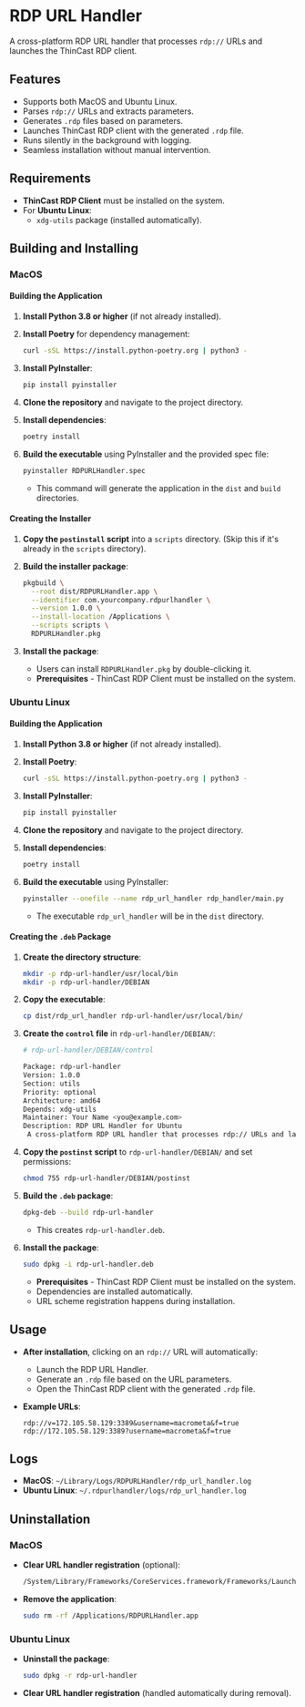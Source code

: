 # RDP URL Handler

A cross-platform RDP URL handler that processes `rdp://` URLs and launches the ThinCast RDP client.

## Features

- Supports both MacOS and Ubuntu Linux.
- Parses `rdp://` URLs and extracts parameters.
- Generates `.rdp` files based on parameters.
- Launches ThinCast RDP client with the generated `.rdp` file.
- Runs silently in the background with logging.
- Seamless installation without manual intervention.

## Requirements

- **ThinCast RDP Client** must be installed on the system.
- For **Ubuntu Linux**:
  - `xdg-utils` package (installed automatically).

## Building and Installing

### MacOS

#### Building the Application

1. **Install Python 3.8 or higher** (if not already installed).

2. **Install Poetry** for dependency management:

   ```bash
   curl -sSL https://install.python-poetry.org | python3 -
   ```

3. **Install PyInstaller**:

   ```bash
   pip install pyinstaller
   ```

4. **Clone the repository** and navigate to the project directory.

5. **Install dependencies**:

   ```bash
   poetry install
   ```

6. **Build the executable** using PyInstaller and the provided spec file:

    ```bash
    pyinstaller RDPURLHandler.spec
    ```

    - This command will generate the application in the `dist` and `build` directories.

#### Creating the Installer

1. **Copy the `postinstall` script** into a `scripts` directory. (Skip this if it's already in the `scripts` directory).

2. **Build the installer package**:

   ```bash
   pkgbuild \
     --root dist/RDPURLHandler.app \
     --identifier com.yourcompany.rdpurlhandler \
     --version 1.0.0 \
     --install-location /Applications \
     --scripts scripts \
     RDPURLHandler.pkg
   ```

3. **Install the package**:

   - Users can install `RDPURLHandler.pkg` by double-clicking it.
   - **Prerequisites** - ThinCast RDP Client must be installed on the system.

### Ubuntu Linux

#### Building the Application

1. **Install Python 3.8 or higher** (if not already installed).

2. **Install Poetry**:

   ```bash
   curl -sSL https://install.python-poetry.org | python3 -
   ```

3. **Install PyInstaller**:

   ```bash
   pip install pyinstaller
   ```

4. **Clone the repository** and navigate to the project directory.

5. **Install dependencies**:

   ```bash
   poetry install
   ```

6. **Build the executable** using PyInstaller:

   ```bash
   pyinstaller --onefile --name rdp_url_handler rdp_handler/main.py
   ```

   - The executable `rdp_url_handler` will be in the `dist` directory.

#### Creating the `.deb` Package

1. **Create the directory structure**:

   ```bash
   mkdir -p rdp-url-handler/usr/local/bin
   mkdir -p rdp-url-handler/DEBIAN
   ```

2. **Copy the executable**:

   ```bash
   cp dist/rdp_url_handler rdp-url-handler/usr/local/bin/
   ```

3. **Create the `control` file** in `rdp-url-handler/DEBIAN/`:

   ```bash
   # rdp-url-handler/DEBIAN/control

   Package: rdp-url-handler
   Version: 1.0.0
   Section: utils
   Priority: optional
   Architecture: amd64
   Depends: xdg-utils
   Maintainer: Your Name <you@example.com>
   Description: RDP URL Handler for Ubuntu
    A cross-platform RDP URL handler that processes rdp:// URLs and launches the ThinCast RDP client.
   ```

4. **Copy the `postinst` script** to `rdp-url-handler/DEBIAN/` and set permissions:

   ```bash
   chmod 755 rdp-url-handler/DEBIAN/postinst
   ```

5. **Build the `.deb` package**:

   ```bash
   dpkg-deb --build rdp-url-handler
   ```

   - This creates `rdp-url-handler.deb`.

6. **Install the package**:

   ```bash
   sudo dpkg -i rdp-url-handler.deb
   ```
   - **Prerequisites** - ThinCast RDP Client must be installed on the system.
   - Dependencies are installed automatically.
   - URL scheme registration happens during installation.

## Usage

- **After installation**, clicking on an `rdp://` URL will automatically:

  - Launch the RDP URL Handler.
  - Generate an `.rdp` file based on the URL parameters.
  - Open the ThinCast RDP client with the generated `.rdp` file.

- **Example URLs**:

  ```
  rdp://v=172.105.58.129:3389&username=macrometa&f=true
  rdp://172.105.58.129:3389?username=macrometa&f=true
  ```

## Logs

- **MacOS**: `~/Library/Logs/RDPURLHandler/rdp_url_handler.log`
- **Ubuntu Linux**: `~/.rdpurlhandler/logs/rdp_url_handler.log`

## Uninstallation

### MacOS

- **Clear URL handler registration** (optional):

  ```bash
  /System/Library/Frameworks/CoreServices.framework/Frameworks/LaunchServices.framework/Support/lsregister -u /Applications/RDPURLHandler.app
  ```

- **Remove the application**:

  ```bash
  sudo rm -rf /Applications/RDPURLHandler.app
  ```

### Ubuntu Linux

- **Uninstall the package**:

  ```bash
  sudo dpkg -r rdp-url-handler
  ```

- **Clear URL handler registration** (handled automatically during removal).
